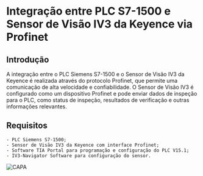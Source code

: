 # Integração entre PLC S7-1500 e Sensor de Visão IV3 da Keyence via Profinet

## Introdução

A integração entre o PLC Siemens S7-1500 e o Sensor de Visão IV3 da Keyence é realizada através do protocolo Profinet, que permite uma comunicação de alta velocidade e confiabilidade. O Sensor de Visão IV3 é configurado como um dispositivo Profinet e pode enviar dados de inspeção para o PLC, como status de inspeção, resultados de verificação e outras informações relevantes.

## Requisitos

	- PLC Siemens S7-1500;
	- Sensor de Visão IV3 da Keyence com interface Profinet;
	- Software TIA Portal para programação e configuração do PLC V15.1;
	- IV3-Navigator Software para configuração do sensor.

![CAPA](https://github.com/user-attachments/assets/dba677c9-5c75-4913-955e-503faf63eb60)
